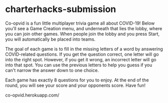 # charterhacks-submission

Co-opvid is a fun little multiplayer trivia game all about COVID-19! Below you'll see a Game Creation menu, and underneath that lies the lobby, where you can join other games. When people join the lobby and you press Start, you will automatically be placed into teams.

The goal of each game is to fill in the missing letters of a word by answering COVID-related questions. If you get the question correct, one letter will go into the right spot. However, if you get it wrong, an incorrect letter will go into that spot. You can use the previous letters to help you guess if you can't narrow the answer down to one choice. 

Each game has exactly 8 questions for you to enjoy. At the end of the round, you will see your score and your opponents score. Have fun!

co-opvid.herokuapp.com/

